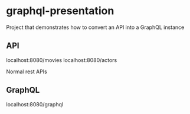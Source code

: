 # graphql-presentation

Project that demonstrates how to convert an API into a GraphQL instance

## API ##

localhost:8080/movies
localhost:8080/actors

Normal rest APIs


## GraphQL ##
localhost:8080/graphql
